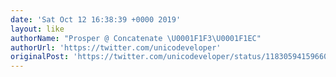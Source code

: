 ```yaml
---
date: 'Sat Oct 12 16:38:39 +0000 2019'
layout: like
authorName: "Prosper @ Concatenate \U0001F1F3\U0001F1EC"
authorUrl: 'https://twitter.com/unicodeveloper'
originalPost: 'https://twitter.com/unicodeveloper/status/1183059415966060551'
---
```


